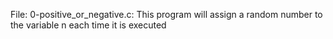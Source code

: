 File: 0-positive_or_negative.c: This program will assign a random number to the variable n each time it is executed
